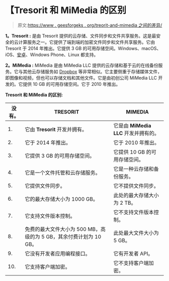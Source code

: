 # 【Tresorit 和 MiMedia 的区别

> 原文:[https://www . geesforgeks . org/treorit-and-mimedia 之间的差异/](https://www.geeksforgeeks.org/difference-between-tresorit-and-mimedia/)

**1。Tresorit :**
是由 Tresorit 提供的云存储、文件同步和文件共享服务。这是最安全的云计算服务之一。它提供了端到端的加密文件同步和文件共享服务。它由 Tresorit 于 2014 年推出。它提供 3 GB 的可用存储空间。Windows、macOS、iOS、[安卓](https://www.geeksforgeeks.org/introduction-to-android-development/)、Windows Phone、Linux 都支持。

**2。MiMedia :**
MiMedia 是由 MiMedia LLC 提供的云存储和基于云的在线备份服务。它与其他云存储服务如 [Dropbox](https://www.geeksforgeeks.org/dropbox-an-introduction/) 等非常相似。它主要侧重于存储媒体文件，即图像和视频，但也可以存储文档和其他文件。它是由初创公司 MiMedia LLC 开发的。它提供 10 GB 的可用存储空间。它于 2010 年推出。

**Tresorit 和 MiMedia 的区别:**

<center>

| 没有。 | TRESORIT | MIMEDIA |
| --- | --- | --- |
| 1. | 它由 **Tresorit** 开发并拥有。 | 它是由 **MiMedia LLC** 开发并拥有的。 |
| 2. | 它于 2014 年推出。 | 它于 2010 年推出。 |
| 3. | 它提供 3 GB 的可用存储空间。 | 它提供 10 GB 的可用存储空间。 |
| 4. | 它是一个文件托管和云存储服务。 | 它是一种云存储和备份服务。 |
| 5. | 它提供文件同步。 | 它不提供文件同步。 |
| 6. | 它的最大存储大小为 1000 GB。 | 此处的最大存储大小为 2 TB。 |
| 7. | 它支持文件版本控制。 | 它不支持文件版本控制。 |
| 8. | 免费的最大文件大小为 500 MB，高级的为 5 GB，其余付费计划为 10 GB。 | 此处最大文件大小为 5 GB。 |
| 9. | 它没有开发者应用编程接口。 | 它有开发者 API。 |
| 10. | 它支持客户端加密。 | 它不支持客户端加密。 |

</center>